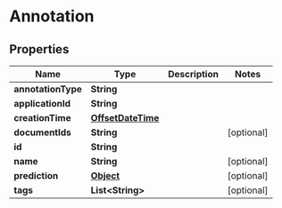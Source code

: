 

# Annotation

## Properties

Name | Type | Description | Notes
------------ | ------------- | ------------- | -------------
**annotationType** | **String** |  | 
**applicationId** | **String** |  | 
**creationTime** | [**OffsetDateTime**](OffsetDateTime.md) |  | 
**documentIds** | **String** |  |  [optional]
**id** | **String** |  | 
**name** | **String** |  |  [optional]
**prediction** | [**Object**](.md) |  |  [optional]
**tags** | **List&lt;String&gt;** |  |  [optional]



